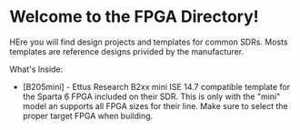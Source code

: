 # Welcome to the FPGA Directory!

HEre you will find design projects and templates for common SDRs. Mosts templates are reference designs privided by the manufacturer.

What's Inside:
  * [B205mini] - Ettus Research B2xx mini ISE 14.7 compatible template for the Sparta 6 FPGA included on their SDR. This is only with the "mini" model an supports all FPGA sizes for their line. Make sure to select the proper target FPGA when building.